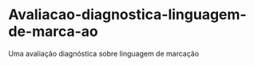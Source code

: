 # Avaliacao-diagnostica-linguagem-de-marca-ao
Uma avaliação diagnóstica sobre linguagem de marcação
